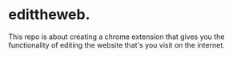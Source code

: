 # edittheweb. 
This repo is about creating a chrome extension that gives you the functionality of editing the website that's you visit on the internet.
